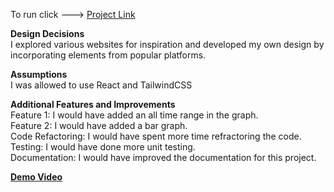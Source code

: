 To run click ---> [Project Link](https://data-visualization-dashboard-navy.vercel.app/) 

**Design Decisions**
<br>
I explored various websites for inspiration and developed my own design by incorporating elements from popular platforms.

**Assumptions**
<br>
I was allowed to use React and TailwindCSS

**Additional Features and Improvements**
<br>
Feature 1: I would have added an all time range in the graph.<br>
Feature 2: I would have added a bar graph.<br>
Code Refactoring: I would have spent more time refractoring the code.<br>
Testing: I would have done more unit testing.<br>
Documentation: I would have improved the documentation for this project.<br>

**[Demo Video](https://youtu.be/bNGUTNbNi8w)**
